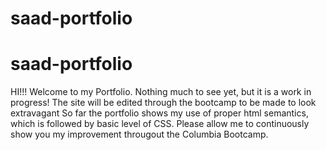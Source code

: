 # saad-portfolio

# saad-portfolio
HI!!! Welcome to my Portfolio. 
Nothing much to see yet, but it is a work in progress!
The site will be edited through the bootcamp to be made to look extravagant 
So far the portfolio shows my use of proper html semantics, which is followed by basic level of CSS. 
Please allow me to continuously show you my improvement througout the Columbia Bootcamp. 
